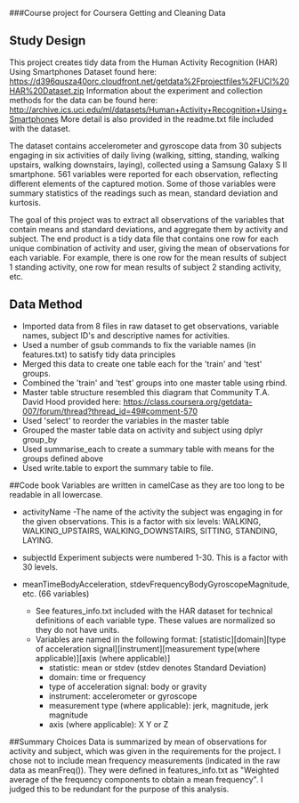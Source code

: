 ###Course project for Coursera Getting and Cleaning Data

## Study Design
This project creates tidy data from the Human Activity Recognition (HAR) Using Smartphones Dataset found here: https://d396qusza40orc.cloudfront.net/getdata%2Fprojectfiles%2FUCI%20HAR%20Dataset.zip 
Information about the experiment and collection methods for the data can be found here:
http://archive.ics.uci.edu/ml/datasets/Human+Activity+Recognition+Using+Smartphones 
More detail is also provided in the readme.txt file included with the dataset.

The dataset contains accelerometer and gyroscope data from 30 subjects engaging in six activities of daily living (walking, sitting, standing, walking upstairs, walking downstairs, laying), collected using a Samsung Galaxy S II smartphone. 561 variables were reported for each observation, reflecting different elements of the captured motion. Some of those variables were summary statistics of the readings such as mean, standard deviation and kurtosis.

The goal of this project was to extract all observations of the variables that contain means and standard deviations, and aggregate them by activity and subject. The end product is a tidy data file that contains one row for each unique combination of activity and user, giving the mean of observations for each variable.
For example, there is one row for the mean results of subject 1 standing activity, one row for mean results of subject 2 standing activity, etc.

## Data Method

- Imported data from 8 files in raw dataset to get observations, variable names, subject ID's and descriptive names for activities.
- Used a number of gsub commands to fix the variable names (in features.txt) to satisfy tidy data principles
- Merged this data to create one table each for the 'train' and 'test' groups.
- Combined the 'train' and 'test' groups into one master table using rbind.
- Master table structure resembled this diagram that Community T.A. David Hood provided here: https://class.coursera.org/getdata-007/forum/thread?thread_id=49#comment-570
- Used 'select' to reorder the variables in the master table
- Grouped the master table data on activity and subject using dplyr group_by
- Used summarise_each to create a summary table with means for the groups defined above
- Used write.table to export the summary table to file.


##Code book
Variables are written in camelCase as they are too long to be readable in all lowercase.

- activityName
	-The name of the activity the subject was engaging in for the given observations. This is a factor with six levels: WALKING, WALKING_UPSTAIRS, WALKING_DOWNSTAIRS, SITTING, STANDING, LAYING.

- subjectId
Experiment subjects were numbered 1-30. This is a factor with 30 levels.

- meanTimeBodyAcceleration, stdevFrequencyBodyGyroscopeMagnitude, etc. (66 variables)
	- See features_info.txt included with the HAR dataset for technical definitions of each variable type. These values are normalized so they do not have units.
	- Variables are named in the following format:
[statistic][domain][type of acceleration signal][instrument][measurement type(where applicable)][axis (where applicable)]
		- statistic: mean or stdev (stdev denotes Standard Deviation)
		- domain: time or frequency
		- type of acceleration signal: body or gravity
		- instrument: accelerometer or gyroscope
		- measurement type (where applicable): jerk, magnitude, jerk magnitude
		- axis (where applicable): X Y or Z

##Summary Choices
Data is summarized by mean of observations for activity and subject, which was given in the requirements for the project. 
I chose not to include mean frequency measurements (indicated in the raw data as meanFreq()). They were defined in features_info.txt as "Weighted average of the frequency components to obtain a mean frequency". I judged this to be redundant for the purpose of this analysis.

